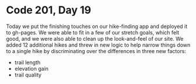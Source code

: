 # Code 201, Day 19

Today we put the finishing touches on our hike-finding app and deployed it to gh-pages. We were able to fit in a few of our stretch goals, which felt good, and we were also able to clean up the look-and-feel of our site.  We added 12 additional hikes and threw in new logic to help narrow things down to a single hike by discriminating over the differences in three new factors:
  * trail length
  * elevation gain
  * trail quality
